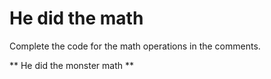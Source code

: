 # He did the math


Complete the code for the math operations in the comments. 

** He did the monster math **